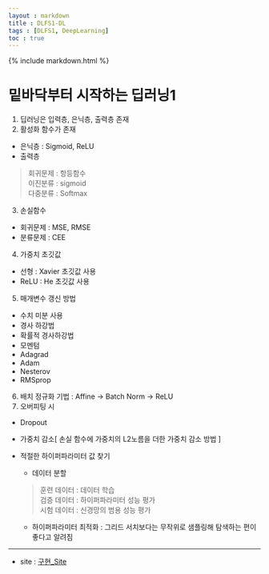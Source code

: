 ```yaml
---
layout : markdown
title : DLFS1-DL
tags : [DLFS1, DeepLearning]
toc : true
---
```


{% include markdown.html %}

# 밑바닥부터 시작하는 딥러닝1

1. 딥러닝은 입력층, 은닉층, 출력층 존재
2. 활성화 함수가 존재
  - 은닉층 : Sigmoid, ReLU
  - 출력층
  > 회귀문제 : 항등함수  
  > 이진분류 : sigmoid  
  > 다중분류 : Softmax  
3. 손실함수
  - 회귀문제 : MSE, RMSE
  - 분류문제 : CEE
4. 가중치 초깃값
  - 선형 : Xavier 초깃값 사용
  - ReLU : He 초깃값 사용
5. 매개변수 갱신 방법
  - 수치 미분 사용
  - 경사 하강법
  - 확률적 경사하강법
  - 모멘텀
  - Adagrad
  - Adam
  - Nesterov
  - RMSprop
6. 배치 정규화 기법
  : Affine -> Batch Norm -> ReLU
7. 오버피팅 시  
  - Dropout  
  - 가중치 감소[ 손실 함수에 가중치의 L2노름을 더한 가중치 감소 방법 ]    
  - 적절한 하이퍼파라미터 값 찾기  
    - 데이터 분할
    > 훈련 데이터 : 데이터 학습  
    > 검증 데이터 : 하이퍼파라미터 성능 평가  
    > 시험 데이터 : 신경망의 범용 성능 평가  

    - 하이퍼파라미터 최적화 : 그리드 서치보다는 무작위로 샘플링해 탐색하는 편이 좋다고 알려짐


---

- site : [구현_Site](https://deeplearning01.streamlit.app/)
